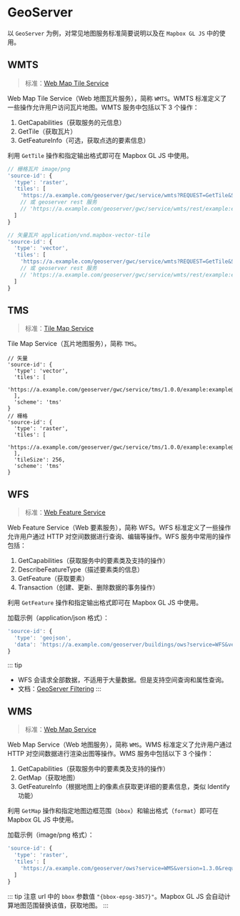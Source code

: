 # GeoServer

以 `GeoServer` 为例，对常见地图服务标准简要说明以及在 `Mapbox GL JS` 中的使用。

## WMTS

> 标准：[Web Map Tile Service](http://www.opengeospatial.org/standards/wmts)

Web Map Tile Service（Web 地图瓦片服务），简称 `WMTS`。WMTS 标准定义了一些操作允许用户访问瓦片地图。WMTS 服务中包括以下 3 个操作：

1. GetCapabilities（获取服务的元信息）
2. GetTile（获取瓦片）
3. GetFeatureInfo（可选，获取点选的要素信息）

利用 `GetTile` 操作和指定输出格式即可在 Mapbox GL JS 中使用。


```js
// 栅格瓦片 image/png
'source-id': {
  'type': 'raster',
  'tiles': [
    'https://a.example.com/geoserver/gwc/service/wmts?REQUEST=GetTile&SERVICE=WMTS&VERSION=1.0.0&LAYER=example:example&STYLE=&TILEMATRIX=EPSG:900913:{z}&TILEMATRIXSET=EPSG:900913&FORMAT=image/png&TILECOL={x}&TILEROW={y}'
    // 或 geoserver rest 服务
    // 'https://a.example.com/geoserver/gwc/service/wmts/rest/example:example/EPSG:900913/EPSG:900913:{z}/{y}/{x}?format=image/png'
  ]
}

// 矢量瓦片 application/vnd.mapbox-vector-tile
'source-id': {
  'type': 'vector',
  'tiles': [
    'https://a.example.com/geoserver/gwc/service/wmts?REQUEST=GetTile&SERVICE=WMTS&VERSION=1.0.0&LAYER=example:example&STYLE=&TILEMATRIX=EPSG:900913:{z}&TILEMATRIXSET=EPSG:900913&FORMAT=application/vnd.mapbox-vector-tile&TILECOL={x}&TILEROW={y}'
    // 或 geoserver rest 服务
    // 'https://a.example.com/geoserver/gwc/service/wmts/rest/example:example/EPSG:900913/EPSG:900913:{z}/{y}/{x}?format=application/vnd.mapbox-vector-tile'
  ]
}
```

## TMS

> 标准：[Tile Map Service](https://wiki.osgeo.org/wiki/Tile_Map_Service_Specification)

Tile Map Service（瓦片地图服务），简称 `TMS`。

```js{7,16}
// 矢量
'source-id': {
  'type': 'vector',
  'tiles': [
    'https://a.example.com/geoserver/gwc/service/tms/1.0.0/example:example@EPSG:900913@pbf/{z}/{x}/{y}.pbf'
  ],
  'scheme': 'tms'
}
// 栅格
'source-id': {
  'type': 'raster',
  'tiles': [
    'https://a.example.com/geoserver/gwc/service/tms/1.0.0/example:example@EPSG:900913@png/{z}/{x}/{y}.png'
  ],
  'tileSize': 256,
  'scheme': 'tms'
}
```

## WFS

> 标准：[Web Feature Service](http://www.opengeospatial.org/standards/wfs)

Web Feature Service（Web 要素服务），简称 WFS。WFS 标准定义了一些操作允许用户通过 HTTP 对空间数据进行查询、编辑等操作。WFS 服务中常用的操作包括：

1. GetCapabilities（获取服务中的要素类及支持的操作）
2. DescribeFeatureType（描述要素类的信息）
3. GetFeature（获取要素）
4. Transaction（创建、更新、删除数据的事务操作）

利用 `GetFeature` 操作和指定输出格式即可在 Mapbox GL JS 中使用。

加载示例（application/json 格式）：

```js
'source-id': {
  'type': 'geojson',
  'data': 'https://a.example.com/geoserver/buildings/ows?service=WFS&version=2.0.0&request=GetFeature&typeName=buildings:cq_point&outputFormat=application/json'
}
```

::: tip

- WFS 会请求全部数据，不适用于大量数据。但是支持空间查询和属性查询。
- 文档：[GeoServer Filtering](https://docs.geoserver.org/latest/en/user/filter/index.html#filtering)
  :::

## WMS

> 标准：[Web Map Service](http://www.opengeospatial.org/standards/wms)

Web Map Service（Web 地图服务），简称 `WMS`。WMS 标准定义了允许用户通过 HTTP 对空间数据进行渲染出图等操作。WMS 服务中包括以下 3 个操作：

1. GetCapabilities（获取服务中的要素类及支持的操作）
2. GetMap（获取地图）
3. GetFeatureInfo（根据地图上的像素点获取更详细的要素信息，类似 Identify 功能）

利用 `GetMap` 操作和指定地图边框范围（`bbox`）和输出格式（`format`）即可在 Mapbox GL JS 中使用。

加载示例（image/png 格式）：

```js
'source-id': {
  'type': 'raster',
  'tiles': [
    'https://a.example.com/geoserver/ows?service=WMS&version=1.3.0&request=GetMap&layers=china_admin:Chongqing&bbox={bbox-epsg-3857}&width=512&height=512&srs=EPSG:3857&format=image/png&TRANSPARENT=TRUE'
  ]
}
```

::: tip
注意 url 中的 `bbox` 参数值 `"{bbox-epsg-3857}"`。Mapbox GL JS 会自动计算地图范围替换该值，获取地图。
:::
